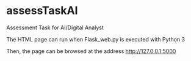 # assessTaskAI
Assessment Task for AI/Digital Analyst

The HTML page can run when Flask_web.py is executed with Python 3

Then, the page can be browsed at the address http://127.0.0.1:5000
